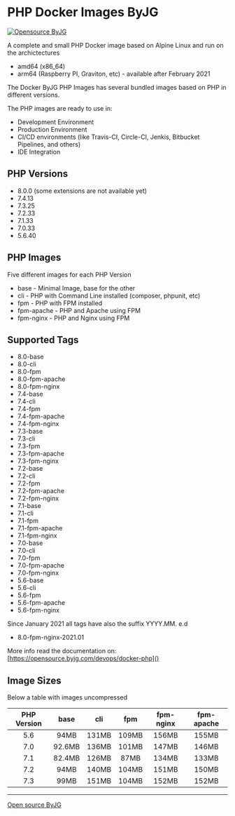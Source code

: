 # PHP Docker Images ByJG

[![Opensource ByJG](https://img.shields.io/badge/opensource-byjg-success.svg)](http://opensource.byjg.com)

A complete and small PHP Docker image based on Alpine Linux and run on the archictectures
- amd64 (x86_64)
- arm64 (Raspberry PI, Graviton, etc) - available after February 2021

The Docker ByJG PHP Images has several bundled images based on PHP in different versions.

The PHP images are ready to use in:
 - Development Environment
 - Production Environment
 - CI/CD environments (like Travis-CI, Circle-CI, Jenkis, Bitbucket Pipelines, and others)
 - IDE Integration
 
## PHP Versions

- 8.0.0 (some extensions are not available yet)
- 7.4.13
- 7.3.25
- 7.2.33
- 7.1.33
- 7.0.33
- 5.6.40

## PHP Images

Five different images for each PHP Version

* base - Minimal Image, base for the other
* cli - PHP with Command Line installed (composer, phpunit, etc)
* fpm - PHP with FPM installed
* fpm-apache - PHP and Apache using FPM
* fpm-nginx - PHP and Nginx using FPM

## Supported Tags

- 8.0-base
- 8.0-cli
- 8.0-fpm
- 8.0-fpm-apache
- 8.0-fpm-nginx
- 7.4-base
- 7.4-cli
- 7.4-fpm
- 7.4-fpm-apache
- 7.4-fpm-nginx
- 7.3-base
- 7.3-cli
- 7.3-fpm
- 7.3-fpm-apache
- 7.3-fpm-nginx
- 7.2-base
- 7.2-cli
- 7.2-fpm
- 7.2-fpm-apache
- 7.2-fpm-nginx
- 7.1-base
- 7.1-cli
- 7.1-fpm
- 7.1-fpm-apache
- 7.1-fpm-nginx
- 7.0-base
- 7.0-cli
- 7.0-fpm
- 7.0-fpm-apache
- 7.0-fpm-nginx
- 5.6-base
- 5.6-cli
- 5.6-fpm
- 5.6-fpm-apache
- 5.6-fpm-nginx

Since January 2021 all tags have also the suffix YYYY.MM. e.d
- 8.0-fpm-nginx-2021.01

More info read the documentation on: [https://opensource.byjg.com/devops/docker-php]()


## Image Sizes

Below a table with images uncompressed

| PHP Version   | base   | cli   | fpm    | fpm-nginx | fpm-apache |
|:-------------:|:------:|:-----:|:------:|:---------:|:----------:|
| 5.6           |   94MB | 131MB | 109MB  | 156MB     | 155MB      |
| 7.0           | 92.6MB | 136MB | 101MB  | 147MB     | 146MB      |
| 7.1           | 82.4MB | 126MB | 87MB   | 134MB     | 133MB      |
| 7.2           |   94MB | 140MB | 104MB  | 151MB     | 150MB      |
| 7.3           |   99MB | 151MB | 104MB  | 152MB     | 152MB      |

----
[Open source ByJG](http://opensource.byjg.com)

